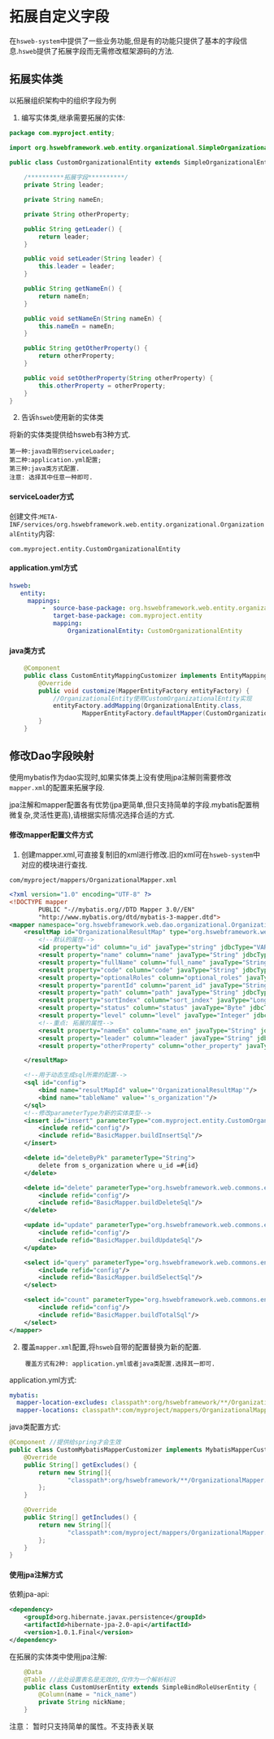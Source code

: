 # 拓展自定义字段

在`hsweb-system`中提供了一些业务功能,但是有的功能只提供了基本的字段信息.`hsweb`提供了拓展字段而无需修改框架源码的方法.

## 拓展实体类

以拓展组织架构中的组织字段为例

1. 编写实体类,继承需要拓展的实体:
```java
package com.myproject.entity;

import org.hswebframework.web.entity.organizational.SimpleOrganizationalEntity;

public class CustomOrganizationalEntity extends SimpleOrganizationalEntity {
    
    /**********拓展字段**********/
    private String leader;

    private String nameEn;

    private String otherProperty;

    public String getLeader() {
        return leader;
    }

    public void setLeader(String leader) {
        this.leader = leader;
    }

    public String getNameEn() {
        return nameEn;
    }

    public void setNameEn(String nameEn) {
        this.nameEn = nameEn;
    }

    public String getOtherProperty() {
        return otherProperty;
    }

    public void setOtherProperty(String otherProperty) {
        this.otherProperty = otherProperty;
    }
}
```

2. 告诉`hsweb`使用新的实体类

将新的实体类提供给hsweb有3种方式.

    第一种:java自带的serviceLoader;
    第二种:application.yml配置;
    第三种:java类方式配置.
    注意: 选择其中任意一种即可.

#### serviceLoader方式

创建文件:`META-INF/services/org.hswebframework.web.entity.organizational.OrganizationalEntity`内容:

```text
com.myproject.entity.CustomOrganizationalEntity
```

#### application.yml方式

```yaml
hsweb: 
   entity:
     mappings:
         -  source-base-package: org.hswebframework.web.entity.organizational
            target-base-package: com.myproject.entity
            mapping:
                OrganizationalEntity: CustomOrganizationalEntity
```

#### java类方式
```java
    @Component
    public class CustomEntityMappingCustomizer implements EntityMappingCustomizer {
        @Override
        public void customize(MapperEntityFactory entityFactory) {
            //OrganizationalEntity使用CustomOrganizationalEntity实现
            entityFactory.addMapping(OrganizationalEntity.class,
                    MapperEntityFactory.defaultMapper(CustomOrganizationalEntity.class));
        }
    }

```

##  修改Dao字段映射

使用mybatis作为dao实现时,如果实体类上没有使用jpa注解则需要修改`mapper.xml`的配置来拓展字段.

jpa注解和mapper配置各有优势(jpa更简单,但只支持简单的字段.mybatis配置稍微复杂,灵活性更高),请根据实际情况选择合适的方式.

#### 修改mapper配置文件方式

1. 创建mapper.xml,可直接复制旧的xml进行修改.旧的xml可在`hsweb-system`中对应的模块进行查找.

`com/myproject/mappers/OrganizationalMapper.xml`

```xml
<?xml version="1.0" encoding="UTF-8" ?>
<!DOCTYPE mapper
        PUBLIC "-//mybatis.org//DTD Mapper 3.0//EN"
        "http://www.mybatis.org/dtd/mybatis-3-mapper.dtd">
<mapper namespace="org.hswebframework.web.dao.organizational.OrganizationalDao">
    <resultMap id="OrganizationalResultMap" type="org.hswebframework.web.entity.organizational.OrganizationalEntity">
        <!--默认的属性-->
        <id property="id" column="u_id" javaType="string" jdbcType="VARCHAR"/>
        <result property="name" column="name" javaType="String" jdbcType="VARCHAR"/>
        <result property="fullName" column="full_name" javaType="String" jdbcType="VARCHAR"/>
        <result property="code" column="code" javaType="String" jdbcType="VARCHAR"/>
        <result property="optionalRoles" column="optional_roles" javaType="java.util.List" jdbcType="CLOB"/>
        <result property="parentId" column="parent_id" javaType="String" jdbcType="VARCHAR"/>
        <result property="path" column="path" javaType="String" jdbcType="VARCHAR"/>
        <result property="sortIndex" column="sort_index" javaType="Long" jdbcType="DECIMAL"/>
        <result property="status" column="status" javaType="Byte" jdbcType="DECIMAL"/>
        <result property="level" column="level" javaType="Integer" jdbcType="DECIMAL"/>
        <!--重点: 拓展的属性-->
        <result property="nameEn" column="name_en" javaType="String" jdbcType="VARCHAR"/>
        <result property="leader" column="leader" javaType="String" jdbcType="VARCHAR"/>
        <result property="otherProperty" column="other_property" javaType="String" jdbcType="VARCHAR"/>

    </resultMap>

    <!--用于动态生成sql所需的配置-->
    <sql id="config">
        <bind name="resultMapId" value="'OrganizationalResultMap'"/>
        <bind name="tableName" value="'s_organization'"/>
    </sql>
    <!--修改parameterType为新的实体类型-->
    <insert id="insert" parameterType="com.myproject.entity.CustomOrganizationalEntity">
        <include refid="config"/>
        <include refid="BasicMapper.buildInsertSql"/>
    </insert>

    <delete id="deleteByPk" parameterType="String">
        delete from s_organization where u_id =#{id}
    </delete>

    <delete id="delete" parameterType="org.hswebframework.web.commons.entity.Entity">
        <include refid="config"/>
        <include refid="BasicMapper.buildDeleteSql"/>
    </delete>

    <update id="update" parameterType="org.hswebframework.web.commons.entity.Entity">
        <include refid="config"/>
        <include refid="BasicMapper.buildUpdateSql"/>
    </update>

    <select id="query" parameterType="org.hswebframework.web.commons.entity.Entity" resultMap="OrganizationalResultMap">
        <include refid="config"/>
        <include refid="BasicMapper.buildSelectSql"/>
    </select>

    <select id="count" parameterType="org.hswebframework.web.commons.entity.Entity" resultType="int">
        <include refid="config"/>
        <include refid="BasicMapper.buildTotalSql"/>
    </select>
</mapper>
```

2. 覆盖`mapper.xml`配置,将`hsweb`自带的配置替换为新的配置.

        覆盖方式有2种: application.yml或者java类配置.选择其一即可.

application.yml方式:

```yaml
mybatis:
  mapper-location-excludes: classpath*:org/hswebframework/**/OrganizationalMapper.xml #不加载的xml
  mapper-locations: classpath*:com/myproject/mappers/OrganizationalMapper.xml
```

java类配置方式:
```java
@Component //提供给spring才会生效
public class CustomMybatisMapperCustomizer implements MybatisMapperCustomizer {
    @Override
    public String[] getExcludes() {
        return new String[]{
                "classpath*:org/hswebframework/**/OrganizationalMapper.xml"
        };
    }

    @Override
    public String[] getIncludes() {
        return new String[]{
                "classpath*:com/myproject/mappers/OrganizationalMapper.xml"
        };
    }
}
```

#### 使用jpa注解方式

依赖jpa-api:
```xml
<dependency>
    <groupId>org.hibernate.javax.persistence</groupId>
    <artifactId>hibernate-jpa-2.0-api</artifactId>
    <version>1.0.1.Final</version>
</dependency>
```

在拓展的实体类中使用jpa注解:
```java
    @Data
    @Table //此处设置表名是无效的,仅作为一个解析标识
    public class CustomUserEntity extends SimpleBindRoleUserEntity {
        @Column(name = "nick_name")
        private String nickName;
    }
```
注意： 暂时只支持简单的属性。不支持表关联

